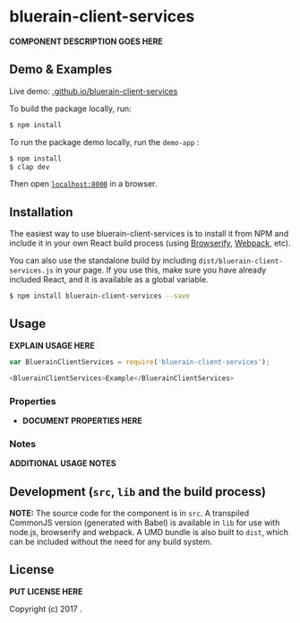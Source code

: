 # bluerain-client-services

__COMPONENT DESCRIPTION GOES HERE__


## Demo & Examples

Live demo: [.github.io/bluerain-client-services](http://.github.io/bluerain-client-services/)

To build the package locally, run:

```bash
$ npm install

```

To run the package demo locally, run the `demo-app` :

```bash
$ npm install
$ clap dev

```

Then open [`localhost:8000`](http://localhost:8000) in a browser.


## Installation

The easiest way to use bluerain-client-services is to install it from NPM and include it in your own React build process (using [Browserify](http://browserify.org), [Webpack](http://webpack.github.io/), etc).

You can also use the standalone build by including `dist/bluerain-client-services.js` in your page. If you use this, make sure you have already included React, and it is available as a global variable.

```bash
$ npm install bluerain-client-services --save
```


## Usage

__EXPLAIN USAGE HERE__

```js
var BluerainClientServices = require('bluerain-client-services');

<BluerainClientServices>Example</BluerainClientServices>
```

### Properties

* __DOCUMENT PROPERTIES HERE__

### Notes

__ADDITIONAL USAGE NOTES__


## Development (`src`, `lib` and the build process)

**NOTE:** The source code for the component is in `src`. A transpiled CommonJS version (generated with Babel) is available in `lib` for use with node.js, browserify and webpack. A UMD bundle is also built to `dist`, which can be included without the need for any build system.

## License

__PUT LICENSE HERE__

Copyright (c) 2017 .
